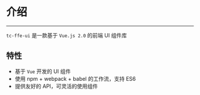 # 介绍

----

`tc-ffe-ui` 是一款基于 `Vue.js 2.0` 的前端 UI 组件库

## 特性

- 基于 `Vue` 开发的 UI 组件
- 使用 npm + webpack + babel 的工作流，支持 ES6
- 提供友好的 API，可灵活的使用组件
